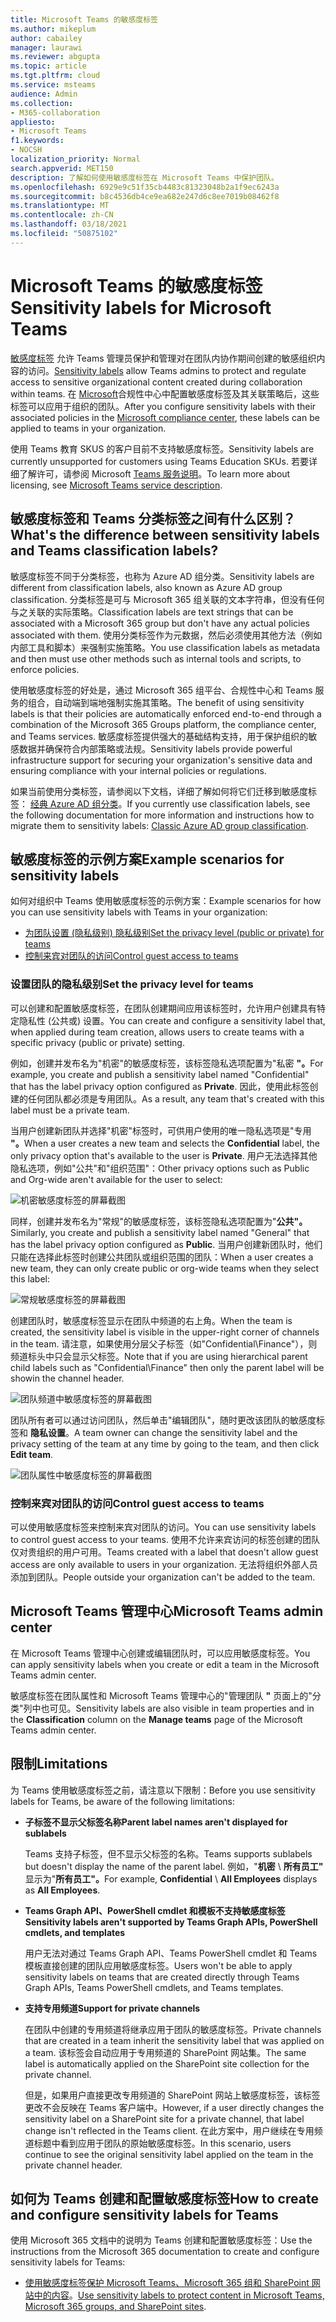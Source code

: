 ```yaml
---
title: Microsoft Teams 的敏感度标签
ms.author: mikeplum
author: cabailey
manager: laurawi
ms.reviewer: abgupta
ms.topic: article
ms.tgt.pltfrm: cloud
ms.service: msteams
audience: Admin
ms.collection:
- M365-collaboration
appliesto:
- Microsoft Teams
f1.keywords:
- NOCSH
localization_priority: Normal
search.appverid: MET150
description: 了解如何使用敏感度标签在 Microsoft Teams 中保护团队。
ms.openlocfilehash: 6929e9c51f35cb4483c81323048b2a1f9ec6243a
ms.sourcegitcommit: b8c4536db4ce9ea682e247d6c8ee7019b08462f8
ms.translationtype: MT
ms.contentlocale: zh-CN
ms.lasthandoff: 03/18/2021
ms.locfileid: "50875102"
---
```

# <a name="sensitivity-labels-for-microsoft-teams"></a><span data-ttu-id="864ef-103">Microsoft Teams 的敏感度标签</span><span class="sxs-lookup"><span data-stu-id="864ef-103">Sensitivity labels for Microsoft Teams</span></span>

<span data-ttu-id="864ef-104">[敏感度标签](https://docs.microsoft.com/microsoft-365/compliance/sensitivity-labels) 允许 Teams 管理员保护和管理对在团队内协作期间创建的敏感组织内容的访问。</span><span class="sxs-lookup"><span data-stu-id="864ef-104">[Sensitivity labels](https://docs.microsoft.com/microsoft-365/compliance/sensitivity-labels) allow Teams admins to protect and regulate access to sensitive organizational content created during collaboration within teams.</span></span> <span data-ttu-id="864ef-105">在 [Microsoft](https://docs.microsoft.com/microsoft-365/compliance/go-to-the-securitycompliance-center)合规性中心中配置敏感度标签及其关联策略后，这些标签可以应用于组织的团队。</span><span class="sxs-lookup"><span data-stu-id="864ef-105">After you configure sensitivity labels with their associated policies in the [Microsoft compliance center](https://docs.microsoft.com/microsoft-365/compliance/go-to-the-securitycompliance-center), these labels can be applied to teams in your organization.</span></span>

<span data-ttu-id="864ef-106">使用 Teams 教育 SKUS 的客户目前不支持敏感度标签。</span><span class="sxs-lookup"><span data-stu-id="864ef-106">Sensitivity labels are currently unsupported for customers using Teams Education SKUs.</span></span> <span data-ttu-id="864ef-107">若要详细了解许可，请参阅 Microsoft [Teams 服务说明](https://docs.microsoft.com/office365/servicedescriptions/teams-service-description)。</span><span class="sxs-lookup"><span data-stu-id="864ef-107">To learn more about licensing, see [Microsoft Teams service description](https://docs.microsoft.com/office365/servicedescriptions/teams-service-description).</span></span>

## <a name="whats-the-difference-between-sensitivity-labels-and-teams-classification-labels"></a><span data-ttu-id="864ef-108">敏感度标签和 Teams 分类标签之间有什么区别？</span><span class="sxs-lookup"><span data-stu-id="864ef-108">What's the difference between sensitivity labels and Teams classification labels?</span></span>

<span data-ttu-id="864ef-109">敏感度标签不同于分类标签，也称为 Azure AD 组分类。</span><span class="sxs-lookup"><span data-stu-id="864ef-109">Sensitivity labels are different from classification labels, also known as Azure AD group classification.</span></span> <span data-ttu-id="864ef-110">分类标签是可与 Microsoft 365 组关联的文本字符串，但没有任何与之关联的实际策略。</span><span class="sxs-lookup"><span data-stu-id="864ef-110">Classification labels are text strings that can be associated with a Microsoft 365 group but don't have any actual policies associated with them.</span></span> <span data-ttu-id="864ef-111">使用分类标签作为元数据，然后必须使用其他方法（例如内部工具和脚本）来强制实施策略。</span><span class="sxs-lookup"><span data-stu-id="864ef-111">You use classification labels as metadata and then must use other methods such as internal tools and scripts, to enforce policies.</span></span>

<span data-ttu-id="864ef-112">使用敏感度标签的好处是，通过 Microsoft 365 组平台、合规性中心和 Teams 服务的组合，自动端到端地强制实施其策略。</span><span class="sxs-lookup"><span data-stu-id="864ef-112">The benefit of using sensitivity labels is that their policies are automatically enforced end-to-end through a combination of the Microsoft 365 Groups platform, the compliance center, and Teams services.</span></span> <span data-ttu-id="864ef-113">敏感度标签提供强大的基础结构支持，用于保护组织的敏感数据并确保符合内部策略或法规。</span><span class="sxs-lookup"><span data-stu-id="864ef-113">Sensitivity labels provide powerful infrastructure support for securing your organization's sensitive data and ensuring compliance with your internal policies or regulations.</span></span>

<span data-ttu-id="864ef-114">如果当前使用分类标签，请参阅以下文档，详细了解如何将它们迁移到敏感度标签： [经典 Azure AD 组分类](https://docs.microsoft.com/microsoft-365/compliance/sensitivity-labels-teams-groups-sites#classic-azure-ad-group-classification)。</span><span class="sxs-lookup"><span data-stu-id="864ef-114">If you currently use classification labels, see the following documentation for more information and instructions how to migrate them to sensitivity labels: [Classic Azure AD group classification](https://docs.microsoft.com/microsoft-365/compliance/sensitivity-labels-teams-groups-sites#classic-azure-ad-group-classification).</span></span>

## <a name="example-scenarios-for-sensitivity-labels"></a><span data-ttu-id="864ef-115">敏感度标签的示例方案</span><span class="sxs-lookup"><span data-stu-id="864ef-115">Example scenarios for sensitivity labels</span></span>

<span data-ttu-id="864ef-116">如何对组织中 Teams 使用敏感度标签的示例方案：</span><span class="sxs-lookup"><span data-stu-id="864ef-116">Example scenarios for how you can use sensitivity labels with Teams in your organization:</span></span>

- [<span data-ttu-id="864ef-117">为团队设置 (隐私级别) 隐私级别</span><span class="sxs-lookup"><span data-stu-id="864ef-117">Set the privacy level (public or private) for teams</span></span>](#set-the-privacy-level-for-teams)
- [<span data-ttu-id="864ef-118">控制来宾对团队的访问</span><span class="sxs-lookup"><span data-stu-id="864ef-118">Control guest access to teams</span></span>](#control-guest-access-to-teams)

### <a name="set-the-privacy-level-for-teams"></a><span data-ttu-id="864ef-119">设置团队的隐私级别</span><span class="sxs-lookup"><span data-stu-id="864ef-119">Set the privacy level for teams</span></span>

<span data-ttu-id="864ef-120">可以创建和配置敏感度标签，在团队创建期间应用该标签时，允许用户创建具有特定隐私性 (公共或) 设置。</span><span class="sxs-lookup"><span data-stu-id="864ef-120">You can create and configure a sensitivity label that, when applied during team creation, allows users to create teams with a specific privacy (public or private) setting.</span></span>

<span data-ttu-id="864ef-121">例如，创建并发布名为"机密"的敏感度标签，该标签隐私选项配置为"私密 **"。**</span><span class="sxs-lookup"><span data-stu-id="864ef-121">For example, you create and publish a sensitivity label named "Confidential" that has the label privacy option configured as **Private**.</span></span> <span data-ttu-id="864ef-122">因此，使用此标签创建的任何团队都必须是专用团队。</span><span class="sxs-lookup"><span data-stu-id="864ef-122">As a result, any team that's created with this label must be a private team.</span></span> 

<span data-ttu-id="864ef-123">当用户创建新团队并选择"机密"标签时，可供用户使用的唯一隐私选项是"专用 **"。**</span><span class="sxs-lookup"><span data-stu-id="864ef-123">When a user creates a new team and selects the **Confidential** label, the only privacy option that's available to the user is **Private**.</span></span> <span data-ttu-id="864ef-124">用户无法选择其他隐私选项，例如"公共"和"组织范围"：</span><span class="sxs-lookup"><span data-stu-id="864ef-124">Other privacy options such as Public and Org-wide aren't available for the user to select:</span></span>

![机密敏感度标签的屏幕截图](media/sensitivity-labels-confidential-example.png)

<span data-ttu-id="864ef-126">同样，创建并发布名为"常规"的敏感度标签，该标签隐私选项配置为"**公共"。**</span><span class="sxs-lookup"><span data-stu-id="864ef-126">Similarly, you create and publish a sensitivity label named "General" that has the label privacy option configured as **Public**.</span></span> <span data-ttu-id="864ef-127">当用户创建新团队时，他们只能在选择此标签时创建公共团队或组织范围的团队：</span><span class="sxs-lookup"><span data-stu-id="864ef-127">When a user creates a new team, they can only create public or org-wide teams when they select this label:</span></span>

![常规敏感度标签的屏幕截图](media/sensitivity-labels-general-example.png)

<span data-ttu-id="864ef-129">创建团队时，敏感度标签显示在团队中频道的右上角。</span><span class="sxs-lookup"><span data-stu-id="864ef-129">When the team is created, the sensitivity label is visible in the upper-right corner of channels in the team.</span></span> <span data-ttu-id="864ef-130">请注意，如果使用分层父子标签（如"Confidential\Finance"），则频道标头中只会显示父标签。</span><span class="sxs-lookup"><span data-stu-id="864ef-130">Note that if you are using hierarchical parent child labels such as "Confidential\Finance" then only the parent label will be showin the channel header.</span></span>


![团队频道中敏感度标签的屏幕截图](media/sensitivity-labels-channel.png)

<span data-ttu-id="864ef-132">团队所有者可以通过访问团队，然后单击"编辑团队"，随时更改该团队的敏感度标签和 **隐私设置**。</span><span class="sxs-lookup"><span data-stu-id="864ef-132">A team owner can change the sensitivity label and the privacy setting of the team at any time by going to the team, and then click **Edit team**.</span></span>

![团队属性中敏感度标签的屏幕截图](media/sensitivity-labels-edit-team.png)

### <a name="control-guest-access-to-teams"></a><span data-ttu-id="864ef-134">控制来宾对团队的访问</span><span class="sxs-lookup"><span data-stu-id="864ef-134">Control guest access to teams</span></span>

<span data-ttu-id="864ef-135">可以使用敏感度标签来控制来宾对团队的访问。</span><span class="sxs-lookup"><span data-stu-id="864ef-135">You can use sensitivity labels to control guest access to your teams.</span></span> <span data-ttu-id="864ef-136">使用不允许来宾访问的标签创建的团队仅对贵组织的用户可用。</span><span class="sxs-lookup"><span data-stu-id="864ef-136">Teams created with a label that doesn't allow guest access are only available to users in your organization.</span></span> <span data-ttu-id="864ef-137">无法将组织外部人员添加到团队。</span><span class="sxs-lookup"><span data-stu-id="864ef-137">People outside your organization can't be added to the team.</span></span>

## <a name="microsoft-teams-admin-center"></a><span data-ttu-id="864ef-138">Microsoft Teams 管理中心</span><span class="sxs-lookup"><span data-stu-id="864ef-138">Microsoft Teams admin center</span></span>

<span data-ttu-id="864ef-139">在 Microsoft Teams 管理中心创建或编辑团队时，可以应用敏感度标签。</span><span class="sxs-lookup"><span data-stu-id="864ef-139">You can apply sensitivity labels when you create or edit a team in the Microsoft Teams admin center.</span></span> 

<span data-ttu-id="864ef-140">敏感度标签在团队属性和 Microsoft Teams 管理中心的"管理团队 **"** 页面上的"分类"列中也可见。</span><span class="sxs-lookup"><span data-stu-id="864ef-140">Sensitivity labels are also visible in team properties and in the **Classification** column on the **Manage teams** page of the Microsoft Teams admin center.</span></span>

## <a name="limitations"></a><span data-ttu-id="864ef-141">限制</span><span class="sxs-lookup"><span data-stu-id="864ef-141">Limitations</span></span>

<span data-ttu-id="864ef-142">为 Teams 使用敏感度标签之前，请注意以下限制：</span><span class="sxs-lookup"><span data-stu-id="864ef-142">Before you use sensitivity labels for Teams, be aware of the following limitations:</span></span>

- <span data-ttu-id="864ef-143">**子标签不显示父标签名称**</span><span class="sxs-lookup"><span data-stu-id="864ef-143">**Parent label names aren't displayed for sublabels**</span></span>
    
    <span data-ttu-id="864ef-144">Teams 支持子标签，但不显示父标签的名称。</span><span class="sxs-lookup"><span data-stu-id="864ef-144">Teams supports sublabels but doesn't display the name of the parent label.</span></span> <span data-ttu-id="864ef-145">例如，"**机密** \\ **所有员工"** 显示为"**所有员工"。**</span><span class="sxs-lookup"><span data-stu-id="864ef-145">For example, **Confidential** \\ **All Employees** displays as **All Employees**.</span></span>

- <span data-ttu-id="864ef-146">**Teams Graph API、PowerShell cmdlet 和模板不支持敏感度标签**</span><span class="sxs-lookup"><span data-stu-id="864ef-146">**Sensitivity labels aren't supported by Teams Graph APIs, PowerShell cmdlets, and templates**</span></span>
    
    <span data-ttu-id="864ef-147">用户无法对通过 Teams Graph API、Teams PowerShell cmdlet 和 Teams 模板直接创建的团队应用敏感度标签。</span><span class="sxs-lookup"><span data-stu-id="864ef-147">Users won't be able to apply sensitivity labels on teams that are created directly through Teams Graph APIs, Teams PowerShell cmdlets, and Teams templates.</span></span>

- <span data-ttu-id="864ef-148">**支持专用频道**</span><span class="sxs-lookup"><span data-stu-id="864ef-148">**Support for private channels**</span></span>
    
    <span data-ttu-id="864ef-149">在团队中创建的专用频道将继承应用于团队的敏感度标签。</span><span class="sxs-lookup"><span data-stu-id="864ef-149">Private channels that are created in a team inherit the sensitivity label that was applied on a team.</span></span> <span data-ttu-id="864ef-150">该标签会自动应用于专用频道的 SharePoint 网站集。</span><span class="sxs-lookup"><span data-stu-id="864ef-150">The same label is automatically applied on the SharePoint site collection for the private channel.</span></span>
    
    <span data-ttu-id="864ef-151">但是，如果用户直接更改专用频道的 SharePoint 网站上敏感度标签，该标签更改不会反映在 Teams 客户端中。</span><span class="sxs-lookup"><span data-stu-id="864ef-151">However, if a user directly changes the sensitivity label on a SharePoint site for a private channel, that label change isn't reflected in the Teams client.</span></span> <span data-ttu-id="864ef-152">在此方案中，用户继续在专用频道标题中看到应用于团队的原始敏感度标签。</span><span class="sxs-lookup"><span data-stu-id="864ef-152">In this scenario, users continue to see the original sensitivity label applied on the team in the private channel header.</span></span>

## <a name="how-to-create-and-configure-sensitivity-labels-for-teams"></a><span data-ttu-id="864ef-153">如何为 Teams 创建和配置敏感度标签</span><span class="sxs-lookup"><span data-stu-id="864ef-153">How to create and configure sensitivity labels for Teams</span></span>

<span data-ttu-id="864ef-154">使用 Microsoft 365 文档中的说明为 Teams 创建和配置敏感度标签：</span><span class="sxs-lookup"><span data-stu-id="864ef-154">Use the instructions from the Microsoft 365 documentation to create and configure sensitivity labels for Teams:</span></span> 

- <span data-ttu-id="864ef-155">[使用敏感度标签保护 Microsoft Teams、Microsoft 365 组和 SharePoint 网站中的内容](https://docs.microsoft.com/microsoft-365/compliance/sensitivity-labels-teams-groups-sites)。</span><span class="sxs-lookup"><span data-stu-id="864ef-155">[Use sensitivity labels to protect content in Microsoft Teams, Microsoft 365 groups, and SharePoint sites](https://docs.microsoft.com/microsoft-365/compliance/sensitivity-labels-teams-groups-sites).</span></span>
